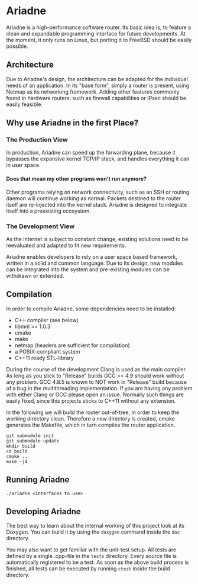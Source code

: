 
# Ariadne

Ariadne is a high-performance software router.
Its basic idea is, to feature a clean and expandable programming interface for future developments.
At the moment, it only runs on Linux, but porting it to FreeBSD should be easily possible.

## Architecture

Due to Ariadne's design, the architecture can be adapted for the individual needs of an application.
In its "base form", simply a router is present, using Netmap as its networking framework.
Adding other features commonly found in hardware routers, such as firewall capabilities
or IPsec should be easily feasible.

## Why use Ariadne in the first Place?

### The Production View

In production, Ariadne can speed up the forwarding plane, because it bypasses the
expansive kernel TCP/IP stack, and handles everything it can in user space.

#### Does that mean my other programs won't run anymore?

Other programs relying on network connectivity, such as an SSH or routing daemon
will continue working as normal.
Packets destined to the router itself are re-injected into the kernel stack.
Ariadne is designed to integrate itself into a preexisting ecosystem.

### The Development View

As the Internet is subject to constant change, existing solutions need to be
reevaluated and adapted to fit new requirements.

Ariadne enables developers to rely on a user space based framework, written in
a solid and common language. Due to its design, new modules can be integrated
into the system and pre-existing modules can be withdrawn or extended.

## Compilation

In order to compile Ariadne, some dependencies need to be installed:
* C++ compiler (see below)
* libmnl >= 1.0.3
* cmake
* make
* netmap (headers are sufficient for compilation)
* a POSIX-compliant system
* C++11 ready STL-library

During the course of the development Clang is used as the main compiler.
As long as you stick to "Release" builds GCC >= 4.9 should work without any problem.
GCC 4.8.5 is known to NOT work in "Release" build because of a bug in the multithreading implementation.
If you are having any problem with either Clang or GCC please open an issue.
Normally such things are easily fixed, since this projects sticks to C++11 without any extension.

In the following we will build the router out-of-tree, in order to keep the
working directory clean. Therefore a new directory is created, cmake
generates the Makefile, which in turn compiles the router application.

~~~{.sh}
git submodule init
git submodule update
mkdir build
cd build
cmake ..
make -j4
~~~

## Running Ariadne

~~~{.sh}
./ariadne <interfaces to use>
~~~

## Developing Ariadne

The best way to learn about the internal working of this project look at its Doxygen.
You can build it by using the `doxygen` command inside the `doc` directory.

You may also want to get familiar with the unit-test setup.
All tests are defined by a single .cpp-file in the `tests` directory.
Every source file is automatically registered to be a test.
As soon as the above build process is finished, all tests can be executed by running `ctest` inside the build directory.
